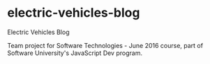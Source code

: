 # electric-vehicles-blog
Electric Vehicles Blog

Team project for Software Technologies - June 2016 course, part of Software University's JavaScript Dev program.
